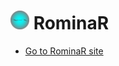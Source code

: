 # [<img src="/media/rominar-logo-no-bg.png" alt="Rominar logo" width="30" height="30"/>](https://andressiri.github.io/RominaR) RominaR

* [Go to RominaR site](https://andressiri.github.io/RominaR)  
